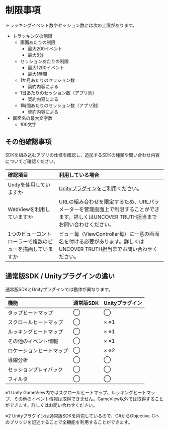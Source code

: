 # 制限事項

トラッキングイベント数やセッション数には次の上限があります。

- トラッキングの制限
    - 画面あたりの制限
        - 最大200イベント
        - 最大5分
    - セッションあたりの制限
        - 最大1200イベント
        - 最大1時間
    - 1か月あたりのセッション数
        - 契約内容による
    - 1日あたりのセッション数（アプリ別）
        - 契約内容による
    - 1時間あたりのセッション数（アプリ別）
        - 契約内容による
- 画面名の最大文字数
    - 100文字

## その他確認事項

SDKを組み込むアプリの仕様を確認し、追加するSDKの種類や問い合わせ内容についてご確認ください。

| 確認項目                                                  | 利用している場合                                                                                                                   |
|:----------------------------------------------------------|:-----------------------------------------------------------------------------------------------------------------------------------|
| Unityを使用していますか                                   | [Unityプラグイン](https://github.com/uncovertruth/userdive-ios-sdk-for-unity)をご利用ください。                                    |
| WebViewを利用していますか                                 | URLの組み合わせを限定するため、URLパラメーターを管理画面上で制限することができます。詳しくはUNCOVER TRUTH担当までお問い合わせください。 |
| 1つのビューコントローラーで複数のビューを描画していますか | ビュー毎（ViewController毎）に一意の画面名を付ける必要があります。詳しくはUNCOVER TRUTH担当までお問い合わせください。                   |

## 通常版SDK / Unityプラグインの違い

通常版SDKとUnityプラグインでは動作が異なります。

| 機能                     | 通常版SDK | Unityプラグイン |
|:-------------------------|:----------|:----------------|
| タップヒートマップ       | ◯         | ◯               |
| スクロールヒートマップ   | ◯         | × ※1             |
| ルッキングヒートマップ   | ◯         | × ※1             |
| その他のイベント情報     | ◯         | × ※1             |
| ロケーションヒートマップ | ◯         | × ※2             |
| 導線分析                 | ◯         | ◯               |
| セッションプレイバック   | ◯         | ◯               |
| フィルタ                 | ◯         | ◯               |

※1 Unity GameView内ではスクロールヒートマップ、ルッキングヒートマップ、その他のイベント情報は取得できません。GameView以外では取得することができます。詳しくはお問い合わせください。

※2 Unityプラグインは通常版SDKを内包しているので、C#からObjective-Cへのブリッジを記述することで全機能を利用することができます。
